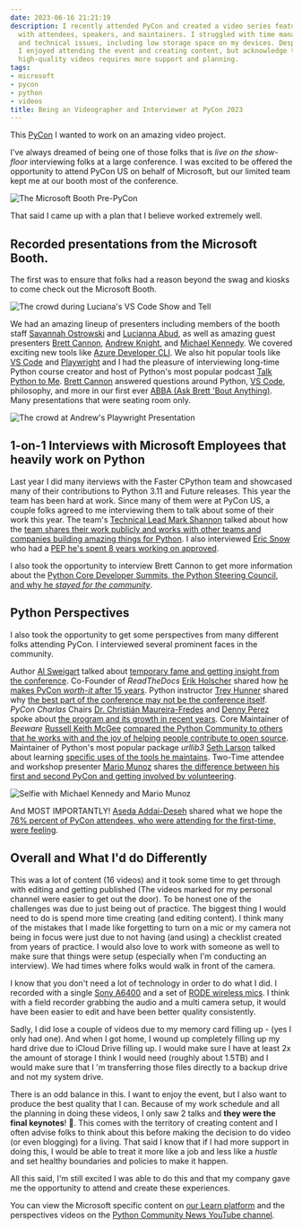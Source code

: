 ```yaml
---
date: 2023-06-16 21:21:19
description: I recently attended PyCon and created a video series featuring interviews
  with attendees, speakers, and maintainers. I struggled with time management, editing,
  and technical issues, including low storage space on my devices. Despite these challenges,
  I enjoyed attending the event and creating content, but acknowledge that producing
  high-quality videos requires more support and planning.
tags:
- microsoft
- pycon
- python
- videos
title: Being an Videographer and Interviewer at PyCon 2023
---
```


This [PyCon](https://us.pycon.org/2023/) I wanted to work on an amazing video project.

I've always dreamed of being one of those folks that is _live on the show-floor_ interviewing folks at a large conference. I was excited to be offered the opportunity to attend PyCon US on behalf of Microsoft, but our limited team kept me at our booth most of the conference.

![The Microsoft Booth Pre-PyCon](https://jmblogstorrage.blob.core.windows.net/media/media/microsoft-booth-pre-pycon-2023.jpeg)

That said I came up with a plan that I believe worked extremely well.

## Recorded presentations from the Microsoft Booth.

The first was to ensure that folks had a reason beyond the swag and kiosks to come check out the Microsoft Booth.

![The crowd during Luciana's VS Code Show and Tell](https://jmblogstorrage.blob.core.windows.net/media/media/crowd-at-lucianas-preso-pycon-2023.jpeg)

We had an amazing lineup of presenters including members of the booth staff [Savannah Ostrowski](https://savannahostrowski.com/) and [Lucianna Abud](https://twitter.com/luumelo14), as well as amazing guest presenters [Brett Cannon](https://snarky.ca/), [Andrew Knight](https://automationpanda.com), and [Michael Kennedy](https://talkpython.com). We covered exciting new tools like [Azure Developer CLI](https://aka.ms/azd). We also hit popular tools like [VS Code](https://learn.microsoft.com/en-us/events/microsoft-at-pycon-us-2023/a-python-vs-code-show-and-tell-live-from-pycon-2023/) and [Playwright](https://learn.microsoft.com/en-us/events/microsoft-at-pycon-us-2023/playwright-and-python-feat-andrew-knight-automationpanda-live-at-pycon-us/) and I had the pleasure of interviewing long-time Python course creator and host of Python's most popular podcast [Talk Python to Me](https://talkpython.fm/episodes/show/413/live-from-pycon-2023). [Brett Cannon](https://twitter.com/brettsky) answered questions around Python, [VS Code](https://code.visualstudio.com/?utm_source=kjaymiller.com), philosophy, and more in our first ever [ABBA (Ask Brett 'Bout Anything)](https://learn.microsoft.com/en-us/events/microsoft-at-pycon-us-2023/20-years-of-core-development-with-brett-cannon-ama/). Many presentations that were seating room only.

![The crowd at Andrew's Playwright Presentation](https://jmblogstorrage.blob.core.windows.net/media/media/andrew-knight-crowd-playwright-pycon-2023.jpeg)

## 1-on-1 Interviews with Microsoft Employees that heavily work on Python

Last year I did many iterviews with the Faster CPython team and showcased many of their contributions to Python 3.11 and Future releases. This year the team has been hard at work. Since many of them were at PyCon US, a couple folks agreed to me interviewing them to talk about some of their work this year. The team's [Technical Lead Mark Shannon](https://github.com/markshannon) talked about how the [team shares their work publicly and works with other teams and companies building amazing things for Python](https://github.com/markshannon). I also interviewed [Eric Snow](https://twitter.com/ericsnowcrntly) who had a [PEP he's spent 8 years working on approved](https://learn.microsoft.com/en-us/events/microsoft-at-pycon-us-2023/subinterpreters-and-getting-a-pep-accepted-with-eric-snow/).

I also took the opportunity to interview Brett Cannon to get more information about the [Python Core Developer Summits, the Python Steering Council, and why he _stayed for the community_](https://learn.microsoft.com/en-us/events/microsoft-at-pycon-us-2023/staying-for-pythons-community-an-interview-with-brett-cannon-pycon-2023/).

## Python Perspectives

I also took the opportunity to get some perspectives from many different folks attending PyCon. I interviewed several prominent faces in the community.

Author [Al Sweigart](https://alsweigart.com/) talked about [temporary fame and getting insight from the conference](https://www.youtube.com/watch?v=LBI7T3PpbHA). Co-Founder of _ReadTheDocs_ [Erik Holscher](https://www.ericholscher.com/) shared how [he makes PyCon _worth-it_ after 15 years](https://www.youtube.com/watch?v=KGAL1h9m-Es). Python instructor [Trey Hunner](https://treyhunner.com/) shared why [the best part of the conference may not be the conference itself](https://www.youtube.com/watch?v=HzuXmzhFJ6Y
). _PyCon Charlas_ Chairs [Dr. Christián Maureira-Fredes](https://maureira.xyz/) and [Denny Perez](https://maureira.xyz/) spoke about [the program and its growth in recent years](https://www.youtube.com/watch?v=PiRvyjwKwmY). Core Maintainer of _Beeware_ [Russell Keith McGee](https://cecinestpasun.com/) [compared the Python Community to others that he works with and the joy of helping people contribute to open source](https://www.youtube.com/watch?v=C3TgQHBEo0Q). Maintainer of Python's most popular package _urllib3_ [Seth Larson](https://sethmlarson.dev/) talked about learning [specific uses of the tools he maintains](https://www.youtube.com/watch?v=_b1rS2dJpiw). Two-Time attendee and workshop presenter [Mario Munoz](https://pythonbynight.com) shares [the difference between his first and second PyCon and getting involved by volunteering](https://www.youtube.com/watch?v=qmD9b0tKT84).

![Selfie with Michael Kennedy and Mario Munoz](https://jmblogstorrage.blob.core.windows.net/media/media/michael-and-mario-at-lunch-selfie-pycon-2023.jpeg)

And MOST IMPORTANTLY! [Aseda Addai-Deseh](https://twitter.com/AsedaAD) shared what we hope the [76% percent of PyCon attendees, who were attending for the first-time, were feeling](https://www.youtube.com/watch?v=89_JZUGoZJ8).

## Overall and What I'd do Differently

This was a lot of content (16 videos) and it took some time to get through with editing and getting published (The videos marked for my personal channel were easier to get out the door). To be honest one of the challenges was due to just being out of practice. The biggest thing I would need to do is spend more time creating (and editing content). I think many of the mistakes that I made like forgetting to turn on a mic or my camera not being in focus were just due to not having (and using) a checklist created from years of practice. I would also love to work with someone as well to make sure that things were setup (especially when I'm conducting an interview). We had times where folks would walk in front of the camera.

I know that you don't need a lot of technology in order to do what I did. I recorded with a single [Sony A6400](https://amzn.to/3PzGATh) and a set of [RODE wireless mics](https://amzn.to/3qIk0x3). I think with a field recorder grabbing the audio and a multi camera setup, it would have been easier to edit and have been better quality consistently.

Sadly, I did lose a couple of videos due to my memory card filling up - (yes I only had one). And when I got home, I wound up completely filling up my hard drive due to iCloud Drive filling up. I would make sure I have at least 2x the amount of storage I think I would need (roughly about 1.5TB) and I would make sure that I 'm transferring those files directly to a backup drive and not my system drive.

There is an odd balance in this. I want to enjoy the event, but I also want to produce the best quality that I can. Because of my work schedule and all the planning in doing these videos, I only saw 2 talks and **they were the final keynotes**! 😬. This comes with the territory of creating content and I often advise folks to think about this before making the decision to do video (or even blogging) for a living. That said I know that if I had more support in doing this, I would be able to treat it more like a job and less like a _hustle_ and set healthy boundaries and policies to make it happen.

All this said, I'm still excited I was able to do this and that my company gave me the opportunity to attend and create these experiences.

You can view the Microsoft specific content on [our Learn platform](https://learn.microsoft.com/en-us/events/microsoft-at-pycon-us-2023/) and the perspectives videos on the [Python Community News YouTube channel](https://youtube.com/@pycommunitynews).
